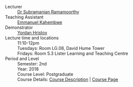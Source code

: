 <dl>
<dt>Lecturer</dt>
<dd><a href="http://homepages.inf.ed.ac.uk/sramamoo">Dr Subramanian Ramamoorthy</a></dd>
<dt>Teaching Assistant</dt>
<dd><a href="https://www.edinburgh-robotics.org/students/emmanuel-kahembwe">Emmanuel Kahembwe</a></dd>
<dt>Demonstrator</dt>
<dd><a href="https://www.inf.ed.ac.uk/people/students/Yordan_Hristov.html">Yordan Hristov</a></dd>
<dt>Lecture time and locations</dt>
<dd>11:10-12pm</dd>
<dd>Tuesdays: Room LG.08, David Hume Tower</dd>
<dd>Fridays: Room 5.3 Lister Learning and Teaching Centre </dd>
<dt>Period and Level</dt>
<dd>Semester: 2nd</dd>
<dd>Year: 2018</dd>
<dd>Course Level: Postgraduate</dd>
<dd>Course Details: <a href="http://www.drps.ed.ac.uk/17-18/dpt/cxinfr11090.htm">Course Description</a> | <a href="http://www.inf.ed.ac.uk/teaching/courses/dmr">Course Page</a></dd>
</dl>


